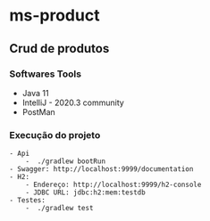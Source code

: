 # ms-product

## Crud de produtos

### Softwares Tools

- Java 11
- IntelliJ - 2020.3 community
- PostMan

### Execução do projeto

    - Api
        -  ./gradlew bootRun
    - Swagger: http://localhost:9999/documentation
    - H2: 
        - Endereço: http://localhost:9999/h2-console
        - JDBC URL: jdbc:h2:mem:testdb
    - Testes:
        -  ./gradlew test


     
     


